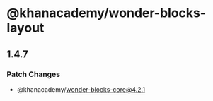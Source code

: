 # @khanacademy/wonder-blocks-layout

## 1.4.7
### Patch Changes

  - @khanacademy/wonder-blocks-core@4.2.1
